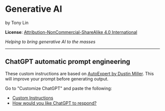 # Generative AI
by Tony Lin

**License**: [Attribution-NonCommercial-ShareAlike 4.0 International](https://creativecommons.org/licenses/by-nc-sa/4.0/)

_Helping to bring generative AI to the masses_

***

## ChatGPT automatic prompt engineering
These custom instructions are based on [AutoExpert by Dustin Miller](https://github.com/spdustin/ChatGPT-AutoExpert). This will improve your prompt before generating output.

Go to "Customize ChatGPT" and paste the following:
- [Custom Instructions](https://github.com/tonylin919/generative-ai/blob/main/ChatGPT/custom-instructions.txt)
- [How would you like ChatGPT to respond?](https://github.com/tonylin919/generative-ai/blob/main/ChatGPT/how-would-you-like-chatgpt-to-respond.txt)
